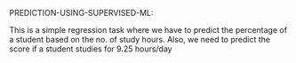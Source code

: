 PREDICTION-USING-SUPERVISED-ML: 

This is a simple regression task where we have to predict the percentage of a student based on the no. of study hours. Also, we need to predict the score if a student studies for 9.25 hours/day

